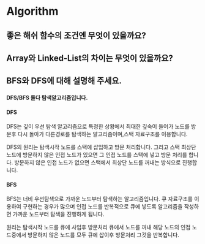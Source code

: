 # Algorithm

## 좋은 해쉬 함수의 조건엔 무엇이 있을까요?

## Array와 Linked-List의 차이는 무엇이 있을까요?

## BFS와 DFS에 대해 설명해 주세요.

#### DFS/BFS 둘다 탐색알고리즘입니다.</br>

#### DFS

DFS는 깊이 우선 탐색 알고리즘으로 특정한 상황에서 최대한 깊숙이 들어가 노드를 방문후 다시 돌아가 다른경로를 탐색하는 알고리즘이며,스택 자료구조를 이용합니다.  

DFS의 원리는 탐색시작 노드를 스택에 삽입하고 방문 처리합니다. 그리고 스택 최상단 노드에 방문하지 않은 인접 노드가 있으면 그 인접 노드를 스택에 넣고 방문 처리를 합니다. 
방문하지 않은 인접 노드가 없으면 스택에서 최상단 노드를 꺼내는 방식으로 진행합니다.  



#### BFS

BFS는 너비 우선탐색으로 가까운 노드부터 탐색하는 알고리즘입니다. 큐 자료구조를 이용하여 구현하는 경우가 많으며 인접 노드를 반복적으로 큐에 넣도록 알고리즘을 작성하면 가까운 노드부터 탐색을 진행하게 됩니다.  

원리는 탐색시작 노드를 큐에 사입후 방문처리 큐에서 노드를 꺼내 해당 노드의 인접 노드중에서 방문하지 않은 노드를 모두 큐에 삽이후 방문처리 그것을 반복합니다.
